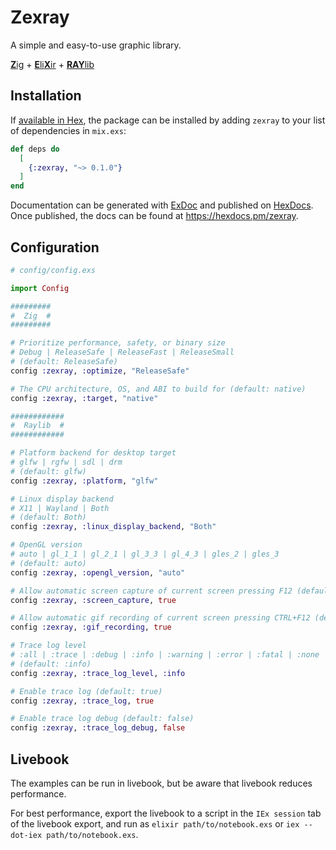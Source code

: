 # Zexray

A simple and easy-to-use graphic library.

[**Z**ig](https://ziglang.org) +
[**E**li**X**ir](https://elixir-lang.org) +
[**RAY**lib](https://raylib.com)

## Installation

If [available in Hex](https://hex.pm/docs/publish), the package can be installed
by adding `zexray` to your list of dependencies in `mix.exs`:

```elixir
def deps do
  [
    {:zexray, "~> 0.1.0"}
  ]
end
```

Documentation can be generated with [ExDoc](https://github.com/elixir-lang/ex_doc)
and published on [HexDocs](https://hexdocs.pm). Once published, the docs can
be found at <https://hexdocs.pm/zexray>.

## Configuration

```elixir
# config/config.exs

import Config

#########
#  Zig  #
#########

# Prioritize performance, safety, or binary size
# Debug | ReleaseSafe | ReleaseFast | ReleaseSmall
# (default: ReleaseSafe)
config :zexray, :optimize, "ReleaseSafe"

# The CPU architecture, OS, and ABI to build for (default: native)
config :zexray, :target, "native"

############
#  Raylib  #
############

# Platform backend for desktop target
# glfw | rgfw | sdl | drm
# (default: glfw)
config :zexray, :platform, "glfw"

# Linux display backend
# X11 | Wayland | Both
# (default: Both)
config :zexray, :linux_display_backend, "Both"

# OpenGL version
# auto | gl_1_1 | gl_2_1 | gl_3_3 | gl_4_3 | gles_2 | gles_3
# (default: auto)
config :zexray, :opengl_version, "auto"

# Allow automatic screen capture of current screen pressing F12 (default: false)
config :zexray, :screen_capture, true

# Allow automatic gif recording of current screen pressing CTRL+F12 (default: false)
config :zexray, :gif_recording, true

# Trace log level
# :all | :trace | :debug | :info | :warning | :error | :fatal | :none
# (default: :info)
config :zexray, :trace_log_level, :info

# Enable trace log (default: true)
config :zexray, :trace_log, true

# Enable trace log debug (default: false)
config :zexray, :trace_log_debug, false
```

## Livebook

The examples can be run in livebook, but be aware that livebook reduces performance.

For best performance, export the livebook to a script in the `IEx session` tab of the livebook export,
and run as `elixir path/to/notebook.exs` or `iex --dot-iex path/to/notebook.exs`.
